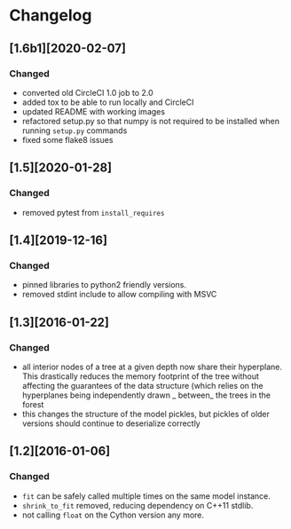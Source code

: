 # Changelog

## [1.6b1][2020-02-07]

### Changed

- converted old CircleCI 1.0 job to 2.0
- added tox to be able to run locally and CircleCI
- updated README with working images
- refactored setup.py so that numpy is not required to be installed when running `setup.py` commands
- fixed some flake8 issues

## [1.5][2020-01-28]

### Changed

- removed pytest from `install_requires`

## [1.4][2019-12-16]

### Changed

- pinned libraries to python2 friendly versions.
- removed stdint include to allow compiling with MSVC

## [1.3][2016-01-22]

### Changed

- all interior nodes of a tree at a given depth now share their hyperplane. This drastically reduces the memory footprint
  of the tree without affecting the guarantees of the data structure (which relies on the hyperplanes being independently drawn
  _ between_ the trees in the forest
- this changes the structure of the model pickles, but pickles of older versions should continue to deserialize correctly

## [1.2][2016-01-06]

### Changed

- `fit` can be safely called multiple times on the same model instance.
- `shrink_to_fit` removed, reducing dependency on C++11 stdlib.
- not calling `float` on the Cython version any more.
